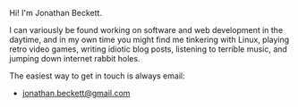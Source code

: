 Hi! I'm Jonathan Beckett.

I can variously be found working on software and web development in the daytime, and in my own time you might find me tinkering with Linux, playing retro video games, writing idiotic blog posts, listening to terrible music, and jumping down internet rabbit holes.

The easiest way to get in touch is always email:

- [jonathan.beckett@gmail.com](mailto:jonathan.beckett@gmail.com)
